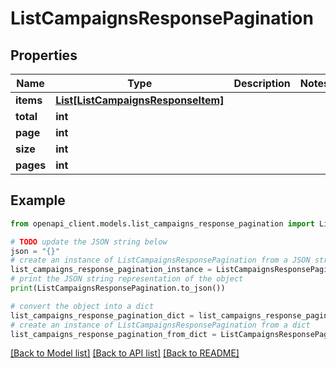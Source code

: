 # ListCampaignsResponsePagination


## Properties

Name | Type | Description | Notes
------------ | ------------- | ------------- | -------------
**items** | [**List[ListCampaignsResponseItem]**](ListCampaignsResponseItem.md) |  | 
**total** | **int** |  | 
**page** | **int** |  | 
**size** | **int** |  | 
**pages** | **int** |  | 

## Example

```python
from openapi_client.models.list_campaigns_response_pagination import ListCampaignsResponsePagination

# TODO update the JSON string below
json = "{}"
# create an instance of ListCampaignsResponsePagination from a JSON string
list_campaigns_response_pagination_instance = ListCampaignsResponsePagination.from_json(json)
# print the JSON string representation of the object
print(ListCampaignsResponsePagination.to_json())

# convert the object into a dict
list_campaigns_response_pagination_dict = list_campaigns_response_pagination_instance.to_dict()
# create an instance of ListCampaignsResponsePagination from a dict
list_campaigns_response_pagination_from_dict = ListCampaignsResponsePagination.from_dict(list_campaigns_response_pagination_dict)
```
[[Back to Model list]](../README.md#documentation-for-models) [[Back to API list]](../README.md#documentation-for-api-endpoints) [[Back to README]](../README.md)


